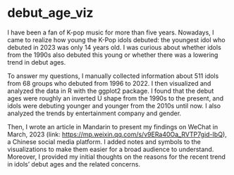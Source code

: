 # debut_age_viz

I have been a fan of K-pop music for more than five years. Nowadays, I came to realize how young the K-Pop idols debuted: the youngest idol who debuted in 2023 was only 14 years old. I was curious about whether idols from the 1990s also debuted this young or whether there was a lowering trend in debut ages.

To answer my questions, I manually collected information about 511 idols from 68 groups who debuted from 1996 to 2022. I then visualized and analyzed the data in R with the ggplot2 package. I found that the debut ages were roughly an inverted U shape from the 1990s to the present, and idols were debuting younger and younger from the 2010s until now. I also analyzed the trends by entertainment company and gender.

Then, I wrote an article in Mandarin to present my findings on WeChat in March, 2023 (link: https://mp.weixin.qq.com/s/v9ERa40Oa_RVTP7gid-IbQ), a Chinese social media platform. I added notes and symbols to the visualizations to make them easier for a broad audience to understand. Moreover, I provided my initial thoughts on the reasons for the recent trend in idols’ debut ages and the related concerns.
